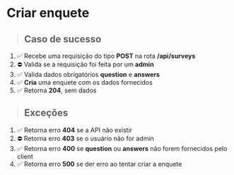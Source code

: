 # Criar enquete

> ## Caso de sucesso

1. ✅ Recebe uma requisição do tipo **POST** na rota **/api/surveys**
2. ⛔️ Valida se a requisição foi feita por um **admin**
3. ✅ Valida dados obrigatórios **question** e **answers**
4. ✅ **Cria** uma enquete com os dados fornecidos
5. ✅ Retorna **204**, sem dados

> ## Exceções

1. ✅ Retorna erro **404** se a API não existir
2. ⛔️ Retorna erro **403** se o usuário não for admin
3. ✅ Retorna erro **400** se **question** ou **answers** não forem fornecidos pelo client
4. ✅ Retorna erro **500** se der erro ao tentar criar a enquete
